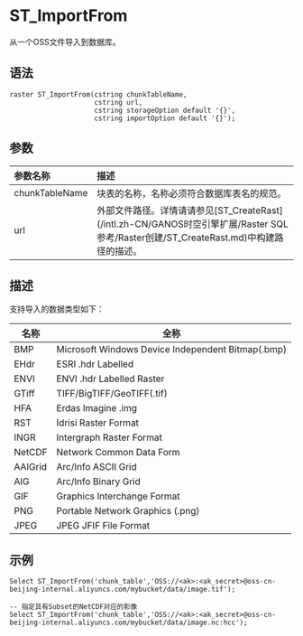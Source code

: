 # ST\_ImportFrom

从一个OSS文件导入到数据库。

## 语法

```
raster ST_ImportFrom(cstring chunkTableName, 
                     cstring url, 
                     cstring storageOption default '{}',
                     cstring importOption default '{}');
```

## 参数

|参数名称|描述|
|:---|:-|
|chunkTableName|块表的名称，名称必须符合数据库表名的规范。|
|u​rl|外部文件路径。详情请请参见[ST\_CreateRast](/intl.zh-CN/GANOS时空引擎扩展/Raster SQL参考/R​aster创建/ST_CreateRast.md)中构建路径的描述。|

## 描述

支持导入的数据类型如下：

|名称|全称|
|--|--|
|BMP|Microsoft Windows Device Independent Bitmap\(.bmp\)|
|EHdr|ESRI .hdr Labelled|
|ENVI|ENVI .hdr Labelled Raster|
|GTiff|TIFF/BigTIFF/GeoTIFF\(.tif\)|
|HFA|Erdas Imagine .img|
|RST|Idrisi Raster Format|
|INGR|Intergraph Raster Format|
|NetCDF|Network Common Data Form|
|AAIGrid|Arc/Info ASCII Grid|
|AIG|Arc/Info Binary Grid|
|GIF|Graphics Interchange Format|
|PNG|Portable Network Graphics \(.png\)|
|JPEG|JPEG JFIF File Format|

## 示例

```
Select ST_ImportFrom('chunk_table','OSS://<ak>:<ak_secret>@oss-cn-beijing-internal.aliyuncs.com/mybucket/data/image.tif');

-- 指定具有Subset的NetCDF对应的影像
Select ST_ImportFrom('chunk_table','OSS://<ak>:<ak_secret>@oss-cn-beijing-internal.aliyuncs.com/mybucket/data/image.nc:hcc');
```

